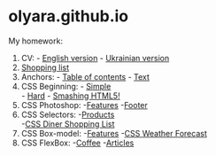# olyara.github.io
My homework:
1. CV: - [English version](https://olyara.github.io/CV/cv_en.html)
       - [Ukrainian version](https://olyara.github.io/CV/cv_uk.html)
2. [Shopping list](https://olyara.github.io/Shopping-list/task1.html)
3. Anchors: - [Table of contents](https://olyara.github.io/Anchors/task2_1.html) 
            - [Text](https://olyara.github.io/Anchors/task2_2.html)
4. CSS Beginning: - [Simple](https://olyara.github.io/styles-simple/)  
           - [Hard](https://olyara.github.io/styles-hard/)
           - [Smashing HTML5!](https://olyara.github.io/smashingHTML5/)
5. CSS Photoshop: -[Features](https://olyara.github.io/features-photoshop/)
                  -[Footer](https://olyara.github.io/footer-photoshop/)
6. CSS Selectors: -[Products](https://olyara.github.io/products/)     
                  -[CSS Diner Shopping List](https://olyara.github.io/css-diner-shopping-list/)
7. CSS Box-model: -[Features](https://olyara.github.io/features-box-model/)
                  -[CSS Weather Forecast](https://olyara.github.io/forecast/)
8. CSS FlexBox: -[Coffee](https://olyara.github.io/coffee/)
                -[Articles](https://olyara.github.io/articles-flexbox/)
